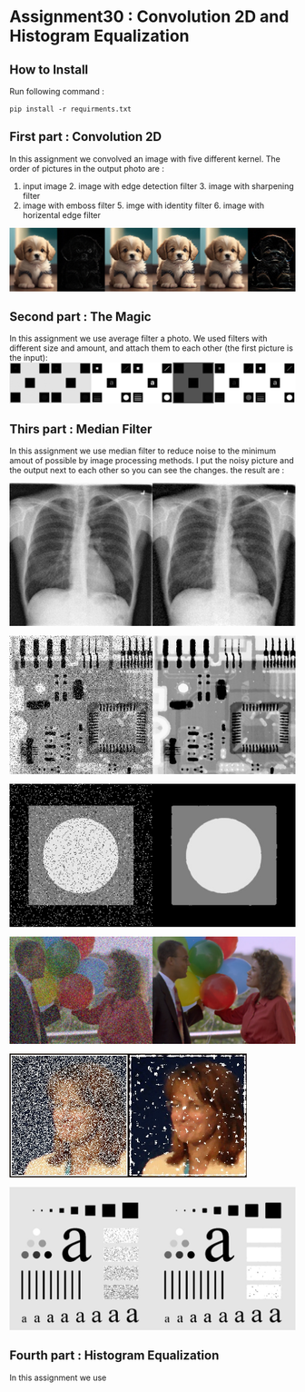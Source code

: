 # Assignment30 : Convolution 2D and Histogram Equalization

## How to Install
Run following command :
```
pip install -r requirments.txt
```

## First part : Convolution 2D
In this assignment we convolved an image with five different kernel.
The order of pictures in the output photo are :
1. input image   2. image with edge detection filter   3. image with sharpening filter
4. image with emboss filter   5. imge with identity filter   6. image with horizental edge filter

![Alt text](outputs/output_1_2Dfilter.jpg)

## Second part : The Magic
In this assignment we use average filter a photo.
We used filters with different size and amount, and attach them to each other (the first picture is the input):
![Alt text](outputs/output_2_magic.jpg)

## Thirs part : Median Filter
In this assignment we use median filter to reduce noise to the minimum amout of possible by image processing methods.
I put the noisy picture and the output next to each other so you can see the changes.
the result are :

![Alt text](outputs/output_3_xray.jpg)

![Alt text](outputs/output_3_board.jpg)

![Alt text](outputs/output_3_image.jpg)

![Alt text](outputs/output_3_balloones.jpg)

![Alt text](outputs/output_3_laidy.jpg)

![Alt text](outputs/output_3_a.jpg)

## Fourth part : Histogram Equalization
In this assignment we use 